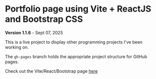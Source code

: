 # Portfolio page using Vite + ReactJS and Bootstrap CSS

**Version 1.1.6** - Sept 07, 2025

This is a live project to display other programming projects I've been working on.

The `gh-pages` branch holds the appropriate project structure for GitHub pages.

Check out the Vite/React/Bootstrap page <a href="https://adaigh.github.io/Portfolio" target="_blank">here</a>